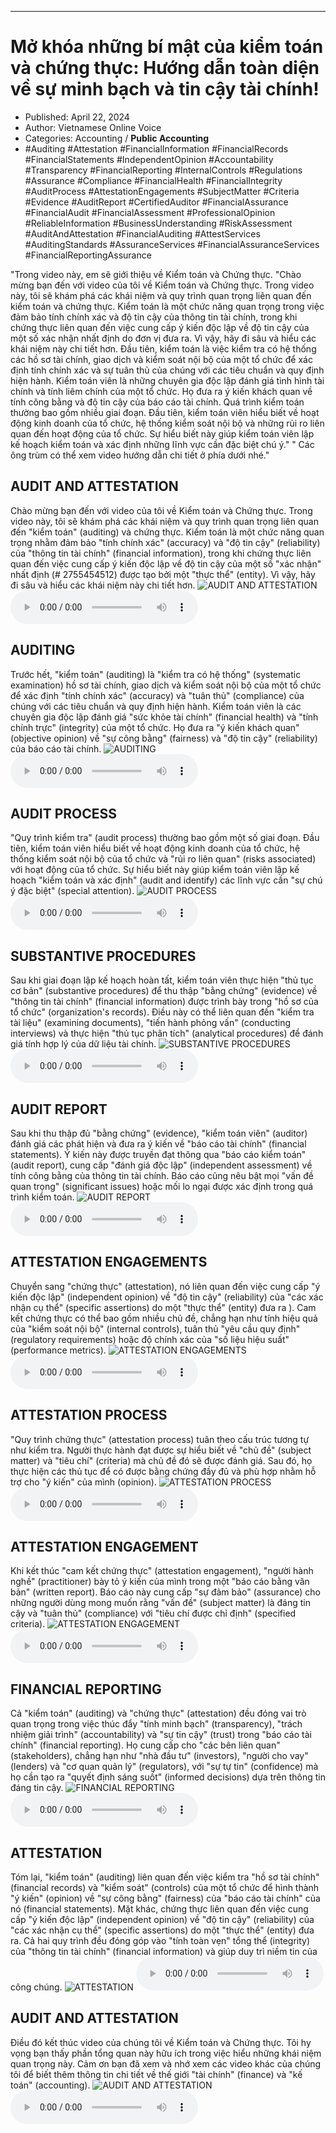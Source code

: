 
---

# Mở khóa những bí mật của kiểm toán và chứng thực: Hướng dẫn toàn diện về sự minh bạch và tin cậy tài chính!

- Published: April 22, 2024
- Author: Vietnamese Online Voice
- Categories: Accounting / **Public Accounting**
- #Auditing #Attestation #FinancialInformation #FinancialRecords #FinancialStatements #IndependentOpinion #Accountability #Transparency #FinancialReporting #InternalControls #Regulations #Assurance #Compliance #FinancialHealth #FinancialIntegrity #AuditProcess #AttestationEngagements #SubjectMatter #Criteria #Evidence #AuditReport #CertifiedAuditor #FinancialAssurance #FinancialAudit #FinancialAssessment #ProfessionalOpinion #ReliableInformation #BusinessUnderstanding #RiskAssessment #AuditAndAttestation #FinancialAuditing #AttestServices #AuditingStandards #AssuranceServices #FinancialAssuranceServices #FinancialReportingAssurance

"Trong video này, em sẽ giới thiệu về Kiểm toán và Chứng thực. "Chào mừng bạn đến với video của tôi về Kiểm toán và Chứng thực. Trong video này, tôi sẽ khám phá các khái niệm và quy trình quan trọng liên quan đến kiểm toán và chứng thực. Kiểm toán là một chức năng quan trọng trong việc đảm bảo tính chính xác và độ tin cậy của thông tin tài chính, trong khi chứng thực liên quan đến việc cung cấp ý kiến ​​độc lập về độ tin cậy của một số xác nhận nhất định do đơn vị đưa ra. Vì vậy, hãy đi sâu và hiểu các khái niệm này chi tiết hơn. Đầu tiên, kiểm toán là việc kiểm tra có hệ thống các hồ sơ tài chính, giao dịch và kiểm soát nội bộ của một tổ chức để xác định tính chính xác và sự tuân thủ của chúng với các tiêu chuẩn và quy định hiện hành. Kiểm toán viên là những chuyên gia độc lập đánh giá tình hình tài chính và tính liêm chính của một tổ chức. Họ đưa ra ý kiến ​​khách quan về tính công bằng và độ tin cậy của báo cáo tài chính. Quá trình kiểm toán thường bao gồm nhiều giai đoạn. Đầu tiên, kiểm toán viên hiểu biết về hoạt động kinh doanh của tổ chức, hệ thống kiểm soát nội bộ và những rủi ro liên quan đến hoạt động của tổ chức. Sự hiểu biết này giúp kiểm toán viên lập kế hoạch kiểm toán và xác định những lĩnh vực cần đặc biệt chú ý." " Các ông trùm có thể xem video hướng dẫn chi tiết ở phía dưới nhé."


## AUDIT AND ATTESTATION

Chào mừng bạn đến với video của tôi về Kiểm toán và Chứng thực. Trong video này, tôi sẽ khám phá các khái niệm và quy trình quan trọng liên quan đến "kiểm toán" (auditing) và chứng thực. Kiểm toán là một chức năng quan trọng nhằm đảm bảo "tính chính xác" (accuracy) và "độ tin cậy" (reliability) của "thông tin tài chính" (financial information), trong khi chứng thực liên quan đến việc cung cấp ý kiến ​​độc lập về độ tin cậy của một số "xác nhận" nhất định (# 2755454512) được tạo bởi một "thực thể" (entity). Vì vậy, hãy đi sâu và hiểu các khái niệm này chi tiết hơn.
![AUDIT AND ATTESTATION](https://http-archiver-apis-production-80.schnworks.com/storage/images/transitions/2024-04-22/transition-2154838508-Montserrat-Black-283593.jpg)
<audio controls>
    <source src="https://http-archiver-apis-production-80.schnworks.com/storage/audio/file-17944322443.mp3" type="audio/mpeg">
</audio>



## AUDITING

Trước hết, "kiểm toán" (auditing) là "kiểm tra có hệ thống" (systematic examination) hồ sơ tài chính, giao dịch và kiểm soát nội bộ của một tổ chức để xác định "tính chính xác" (accuracy) và "tuân thủ" (compliance) của chúng với các tiêu chuẩn và quy định hiện hành. Kiểm toán viên là các chuyên gia độc lập đánh giá "sức khỏe tài chính" (financial health) và "tính chính trực" (integrity) của một tổ chức. Họ đưa ra "ý kiến ​​khách quan" (objective opinion) về "sự công bằng" (fairness) và "độ tin cậy" (reliability) của báo cáo tài chính.
![AUDITING](https://http-archiver-apis-production-80.schnworks.com/storage/images/transitions/2024-04-22/transition-9405221303-Montserrat-Regular-1A237E.jpg)
<audio controls>
    <source src="https://http-archiver-apis-production-80.schnworks.com/storage/audio/file-6791640263.mp3" type="audio/mpeg">
</audio>



## AUDIT PROCESS

"Quy trình kiểm tra" (audit process) thường bao gồm một số giai đoạn. Đầu tiên, kiểm toán viên hiểu biết về hoạt động kinh doanh của tổ chức, hệ thống kiểm soát nội bộ của tổ chức và "rủi ro liên quan" (risks associated) với hoạt động của tổ chức. Sự hiểu biết này giúp kiểm toán viên lập kế hoạch "kiểm toán và xác định" (audit and identify) các lĩnh vực cần "sự chú ý đặc biệt" (special attention).
![AUDIT PROCESS](https://http-archiver-apis-production-80.schnworks.com/storage/images/transitions/2024-04-22/transition--10875871175-Montserrat-SemiBold-4A148C.jpg)
<audio controls>
    <source src="https://http-archiver-apis-production-80.schnworks.com/storage/audio/file-52132724977.mp3" type="audio/mpeg">
</audio>



## SUBSTANTIVE PROCEDURES

Sau khi giai đoạn lập kế hoạch hoàn tất, kiểm toán viên thực hiện "thủ tục cơ bản" (substantive procedures) để thu thập "bằng chứng" (evidence) về "thông tin tài chính" (financial information) được trình bày trong "hồ sơ của tổ chức" (organization's records). Điều này có thể liên quan đến "kiểm tra tài liệu" (examining documents), "tiến hành phỏng vấn" (conducting interviews) và thực hiện "thủ tục phân tích" (analytical procedures) để đánh giá tính hợp lý của dữ liệu tài chính.
![SUBSTANTIVE PROCEDURES](https://http-archiver-apis-production-80.schnworks.com/storage/images/transitions/2024-04-22/transition--48543339702-Montserrat-Medium-673AB7.jpg)
<audio controls>
    <source src="https://http-archiver-apis-production-80.schnworks.com/storage/audio/file-4221506442.mp3" type="audio/mpeg">
</audio>



## AUDIT REPORT

Sau khi thu thập đủ "bằng chứng" (evidence), "kiểm toán viên" (auditor) đánh giá các phát hiện và đưa ra ý kiến ​​về "báo cáo tài chính" (financial statements). Ý kiến ​​này được truyền đạt thông qua "báo cáo kiểm toán" (audit report), cung cấp "đánh giá độc lập" (independent assessment) về tính công bằng của thông tin tài chính. Báo cáo cũng nêu bật mọi "vấn đề quan trọng" (significant issues) hoặc mối lo ngại được xác định trong quá trình kiểm toán.
![AUDIT REPORT](https://http-archiver-apis-production-80.schnworks.com/storage/images/transitions/2024-04-22/transition-5364996390-Montserrat-SemiBold-1A237E.jpg)
<audio controls>
    <source src="https://http-archiver-apis-production-80.schnworks.com/storage/audio/file-63424526211.mp3" type="audio/mpeg">
</audio>



## ATTESTATION ENGAGEMENTS

Chuyển sang "chứng thực" (attestation), nó liên quan đến việc cung cấp "ý kiến ​​độc lập" (independent opinion) về "độ tin cậy" (reliability) của "các xác nhận cụ thể" (specific assertions) do một "thực thể" (entity) đưa ra ). Cam kết chứng thực có thể bao gồm nhiều chủ đề, chẳng hạn như tính hiệu quả của "kiểm soát nội bộ" (internal controls), tuân thủ "yêu cầu quy định" (regulatory requirements) hoặc độ chính xác của "số liệu hiệu suất" (performance metrics).
![ATTESTATION ENGAGEMENTS](https://http-archiver-apis-production-80.schnworks.com/storage/images/transitions/2024-04-22/transition-10767630325-Montserrat-SemiBold-303F9F.jpg)
<audio controls>
    <source src="https://http-archiver-apis-production-80.schnworks.com/storage/audio/file-4301112260.mp3" type="audio/mpeg">
</audio>



## ATTESTATION PROCESS

"Quy trình chứng thực" (attestation process) tuân theo cấu trúc tương tự như kiểm tra. Người thực hành đạt được sự hiểu biết về "chủ đề" (subject matter) và "tiêu chí" (criteria) mà chủ đề đó sẽ được đánh giá. Sau đó, họ thực hiện các thủ tục để có được bằng chứng đầy đủ và phù hợp nhằm hỗ trợ cho "ý kiến" của mình (opinion).
![ATTESTATION PROCESS](https://http-archiver-apis-production-80.schnworks.com/storage/images/transitions/2024-04-22/transition--30170101860-Montserrat-ExtraBold-004895.jpg)
<audio controls>
    <source src="https://http-archiver-apis-production-80.schnworks.com/storage/audio/file-2217494711.mp3" type="audio/mpeg">
</audio>



## ATTESTATION ENGAGEMENT

Khi kết thúc "cam kết chứng thực" (attestation engagement), "người hành nghề" (practitioner) bày tỏ ý kiến ​​của mình trong một "báo cáo bằng văn bản" (written report). Báo cáo này cung cấp "sự đảm bảo" (assurance) cho những người dùng mong muốn rằng "vấn đề" (subject matter) là đáng tin cậy và "tuân thủ" (compliance) với "tiêu chí được chỉ định" (specified criteria).
![ATTESTATION ENGAGEMENT](https://http-archiver-apis-production-80.schnworks.com/storage/images/transitions/2024-04-22/transition-921390211-Montserrat-ExtraBold-004895.jpg)
<audio controls>
    <source src="https://http-archiver-apis-production-80.schnworks.com/storage/audio/file-3027287015.mp3" type="audio/mpeg">
</audio>



## FINANCIAL REPORTING

Cả "kiểm toán" (auditing) và "chứng thực" (attestation) đều đóng vai trò quan trọng trong việc thúc đẩy "tính minh bạch" (transparency), "trách nhiệm giải trình" (accountability) và "sự tin cậy" (trust) trong "báo cáo tài chính" (financial reporting). Họ cung cấp cho "các bên liên quan" (stakeholders), chẳng hạn như "nhà đầu tư" (investors), "người cho vay" (lenders) và "cơ quan quản lý" (regulators), với "sự tự tin" (confidence) mà họ cần tạo ra "quyết định sáng suốt" (informed decisions) dựa trên thông tin đáng tin cậy.
![FINANCIAL REPORTING](https://http-archiver-apis-production-80.schnworks.com/storage/images/transitions/2024-04-22/transition-1239592304-Montserrat-Bold-7B1FA2.jpg)
<audio controls>
    <source src="https://http-archiver-apis-production-80.schnworks.com/storage/audio/file-51539817251.mp3" type="audio/mpeg">
</audio>



## ATTESTATION

Tóm lại, "kiểm toán" (auditing) liên quan đến việc kiểm tra "hồ sơ tài chính" (financial records) và "kiểm soát" (controls) của một tổ chức để hình thành "ý kiến" (opinion) về "sự công bằng" (fairness) của "báo cáo tài chính" của nó (financial statements). Mặt khác, chứng thực liên quan đến việc cung cấp "ý kiến ​​độc lập" (independent opinion) về "độ tin cậy" (reliability) của "các xác nhận cụ thể" (specific assertions) do một "thực thể" (entity) đưa ra. Cả hai quy trình đều đóng góp vào "tính toàn vẹn" tổng thể (integrity) của "thông tin tài chính" (financial information) và giúp duy trì niềm tin của công chúng.
![ATTESTATION](https://http-archiver-apis-production-80.schnworks.com/storage/images/transitions/2024-04-22/transition-31661857405-Montserrat-Regular-303F9F.jpg)
<audio controls>
    <source src="https://http-archiver-apis-production-80.schnworks.com/storage/audio/file-32296340697.mp3" type="audio/mpeg">
</audio>



## AUDIT AND ATTESTATION

Điều đó kết thúc video của chúng tôi về Kiểm toán và Chứng thực. Tôi hy vọng bạn thấy phần tổng quan này hữu ích trong việc hiểu những khái niệm quan trọng này. Cảm ơn bạn đã xem và nhớ xem các video khác của chúng tôi để biết thêm thông tin chi tiết về thế giới "tài chính" (finance) và "kế toán" (accounting).
![AUDIT AND ATTESTATION](https://http-archiver-apis-production-80.schnworks.com/storage/images/transitions/2024-04-22/transition--13879227504-Montserrat-Bold-4A148C.jpg)
<audio controls>
    <source src="https://http-archiver-apis-production-80.schnworks.com/storage/audio/file-43178408230.mp3" type="audio/mpeg">
</audio>

